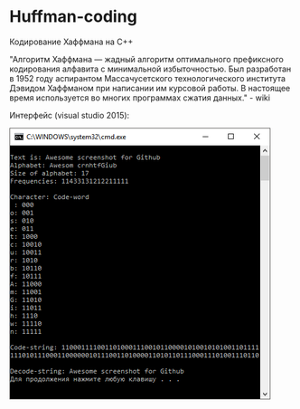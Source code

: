 # Huffman-coding
Кодирование Хаффмана на С++

"Алгоритм Хаффмана — жадный алгоритм оптимального префиксного кодирования алфавита с минимальной избыточностью. Был разработан в 1952 году аспирантом Массачусетского технологического института Дэвидом Хаффманом при написании им курсовой работы. В настоящее время используется во многих программах сжатия данных." - wiki

Интерфейс (visual studio 2015):

![alt tag](https://raw.githubusercontent.com/manmolecular/Huffman-coding/master/interface-screenshot.PNG)
